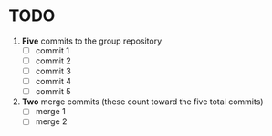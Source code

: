 # TODO

1. **Five** commits to the group repository
    - [ ] commit 1
    - [ ] commit 2
    - [ ] commit 3
    - [ ] commit 4
    - [ ] commit 5

2. **Two** merge commits (these count toward the five total commits)
    - [ ] merge 1
    - [ ] merge 2
